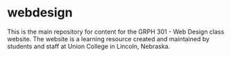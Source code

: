 webdesign
=========

This is the main repository for content for the GRPH 301 - Web Design class website. The website is a learning resource created and maintained by students and staff at Union College in Lincoln, Nebraska.
